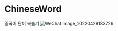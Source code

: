 # ChineseWord
중국어 단어 복습기
![WeChat Image_20220429183726](https://user-images.githubusercontent.com/16568651/165934421-5da94931-320a-4900-ab04-596f9f412acf.png)
